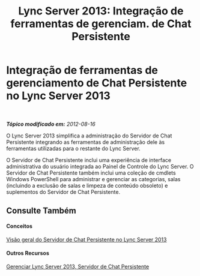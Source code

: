 ﻿---
title: "Lync Server 2013: Integração de ferramentas de gerenciam. de Chat Persistente"
TOCTitle: Integração de ferramentas de gerenciamento de Chat Persistente
ms:assetid: 5231aec7-5046-4052-800b-3b63806b9558
ms:mtpsurl: https://technet.microsoft.com/pt-br/library/JJ688057(v=OCS.15)
ms:contentKeyID: 49886217
ms.date: 05/19/2016
mtps_version: v=OCS.15
ms.translationtype: HT
---

# Integração de ferramentas de gerenciamento de Chat Persistente no Lync Server 2013

 

_**Tópico modificado em:** 2012-08-16_

O Lync Server 2013 simplifica a administração do Servidor de Chat Persistente integrando as ferramentas de administração dele às ferramentas utilizadas para o restante do Lync Server.

O Servidor de Chat Persistente inclui uma experiência de interface administrativa do usuário integrada ao Painel de Controle do Lync Server. O Servidor de Chat Persistente também inclui uma coleção de cmdlets Windows PowerShell para administrar e gerenciar as categorias, salas (incluindo a exclusão de salas e limpeza de conteúdo obsoleto) e suplementos do Servidor de Chat Persistente.

## Consulte Também

#### Conceitos

[Visão geral do Servidor de Chat Persistente no Lync Server 2013](lync-server-2013-overview-of-persistent-chat-server.md)  

#### Outros Recursos

[Gerenciar Lync Server 2013, Servidor de Chat Persistente](managing-lync-server-2013-persistent-chat-server.md)

